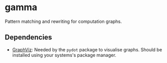 # gamma

Pattern matching and rewriting for computation graphs.

## Dependencies

- [GraphViz][1]: Needed by the `pydot` package to visualise graphs. Should be
  installed using your systems's package manager.

[1]: http://www.graphviz.org
